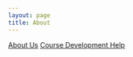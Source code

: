 ```yaml
---
layout: page
title: About
---
```


<a href="{{ site.baseurl}}/about/index">
<i class="fa fa-group fa-fw"></i> About Us</a>

<a href="{{ site.baseurl}}/docs">
<i class="fa fa-question-circle fa-fw"></i> Course Development Help</a>

